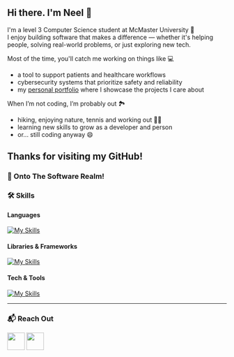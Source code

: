 ## Hi there. I'm Neel 👋

I'm a level 3 Computer Science student at McMaster University 🦅  
I enjoy building software that makes a difference — whether it's helping people, solving real-world problems, or just exploring new tech.

Most of the time, you'll catch me working on things like 💻  
- a tool to support patients and healthcare workflows  
- cybersecurity systems that prioritize safety and reliability  
- my [personal portfolio](https://neeloza.vercel.app) where I showcase the projects I care about  

When I’m not coding, I’m probably out 🏞️  
- hiking, enjoying nature, tennis and working out 🏋️‍♂️
- learning new skills to grow as a developer and person  
- or... still coding anyway 😄

Thanks for visiting my GitHub!
---

### 🚀 Onto The Software Realm!


### 🛠️ Skills

#### Languages<p></p>  
[![My Skills](https://skillicons.dev/icons?i=python,java,c,html,css,javascript,matlab,mysql,bash,latex,elm,assembly)](https://skillicons.dev) <p></p>

#### Libraries & Frameworks  
[![My Skills](https://skillicons.dev/icons?i=tensorflow,pytorch,tailwind,nodejs,django,react,express)](https://skillicons.dev) <p></p>


#### Tech & Tools  
[![My Skills](https://skillicons.dev/icons?i=windows,linux,vscode,pycharm,anaconda,github,git,vim,notion,npm,ubuntu)](https://skillicons.dev) <p></p>

---

### 📬 Reach Out

<p align="left">
  <a href="mailto:ozan1@mcmaster.ca"><img src="https://cdn.jsdelivr.net/gh/devicons/devicon/icons/google/google-original.svg" width="40"/></a>
  <a href="www.linkedin.com/in/neeloza"><img src="https://cdn.jsdelivr.net/gh/devicons/devicon/icons/linkedin/linkedin-original.svg" width="40"/></a>
</p>
